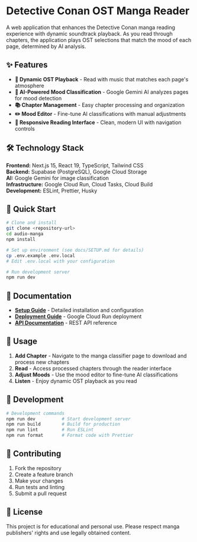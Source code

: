 # Detective Conan OST Manga Reader

A web application that enhances the Detective Conan manga reading experience with dynamic soundtrack playback. As you read through chapters, the application plays OST selections that match the mood of each page, determined by AI analysis.

## ✨ Features

- **🎵 Dynamic OST Playback** - Read with music that matches each page's atmosphere
- **🤖 AI-Powered Mood Classification** - Google Gemini AI analyzes pages for mood detection
- **📚 Chapter Management** - Easy chapter processing and organization
- **✏️ Mood Editor** - Fine-tune AI classifications with manual adjustments
- **📱 Responsive Reading Interface** - Clean, modern UI with navigation controls

## 🛠️ Technology Stack

**Frontend:** Next.js 15, React 19, TypeScript, Tailwind CSS  
**Backend:** Supabase (PostgreSQL), Google Cloud Storage  
**AI:** Google Gemini for image classification  
**Infrastructure:** Google Cloud Run, Cloud Tasks, Cloud Build  
**Development:** ESLint, Prettier, Husky

## 🚀 Quick Start

```bash
# Clone and install
git clone <repository-url>
cd audio-manga
npm install

# Set up environment (see docs/SETUP.md for details)
cp .env.example .env.local
# Edit .env.local with your configuration

# Run development server
npm run dev
```

## 📖 Documentation

- **[Setup Guide](docs/SETUP.md)** - Detailed installation and configuration
- **[Deployment Guide](docs/DEPLOYMENT.md)** - Google Cloud Run deployment
- **[API Documentation](docs/API.md)** - REST API reference

## 🎯 Usage

1. **Add Chapter** - Navigate to the manga classifier page to download and process new chapters
2. **Read** - Access processed chapters through the reader interface  
3. **Adjust Moods** - Use the mood editor to fine-tune AI classifications
4. **Listen** - Enjoy dynamic OST playback as you read

## 🔧 Development

```bash
# Development commands
npm run dev          # Start development server
npm run build        # Build for production
npm run lint         # Run ESLint
npm run format       # Format code with Prettier
```

## 🤝 Contributing

1. Fork the repository
2. Create a feature branch
3. Make your changes
4. Run tests and linting
5. Submit a pull request

## 📄 License

This project is for educational and personal use. Please respect manga publishers' rights and use legally obtained content.

